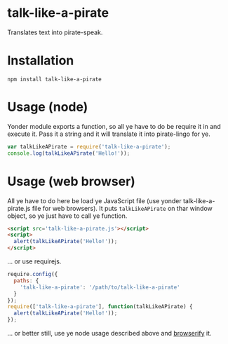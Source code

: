 # talk-like-a-pirate

Translates text into pirate-speak.

# Installation

```
npm install talk-like-a-pirate
```

# Usage (node)

Yonder module exports a function, so all ye have to do be require it in and
execute it. Pass it a string and it will translate it into pirate-lingo for ye.

```javascript
var talkLikeAPirate = require('talk-like-a-pirate');
console.log(talkLikeAPirate('Hello!'));
```

# Usage (web browser)

All ye have to do here be load ye JavaScript file (use yonder
talk-like-a-pirate.js file for web browsers). It puts `talkLikeAPirate`
on thar window object, so ye just have to call ye function.

```html
<script src='talk-like-a-pirate.js'></script>
<script>
  alert(talkLikeAPirate('Hello!'));
</script>
```

... or use requirejs.

```js
require.config({
  paths: {
    'talk-like-a-pirate': '/path/to/talk-like-a-pirate'
  }
});
require(['talk-like-a-pirate'], function(talkLikeAPirate) {
  alert(talkLikeAPirate('Hello!'));
});
```

... or better still, use ye node usage described above and
[browserify](http://browserify.org/) it.

